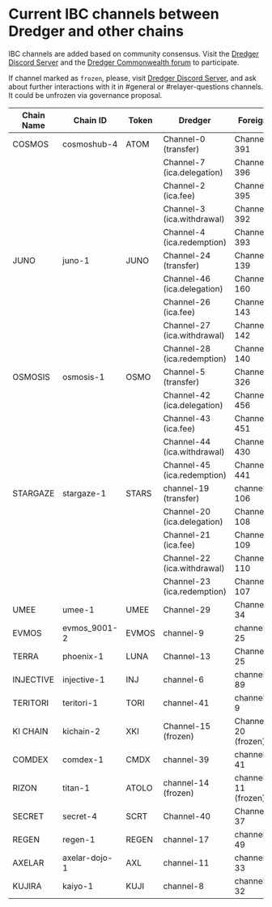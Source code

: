 # Current IBC channels between Dredger and other chains

IBC channels are added based on community consensus. Visit the [Dredger Discord Server](https://discord.gg/dredger-zone) and the [Dredger Commonwealth forum](https://commonwealth.im/dredger/discussions) to participate.

If channel marked as `frozen`, please, visit [Dredger Discord Server](https://discord.gg/dredger-zone), and ask about further interactions with it in #general or #relayer-questions channels. It could be unfrozen via governance proposal.

| Chain Name | Chain ID | Token | 		Dredger    | Foreign |
| ---------- | -------- | ----- | --------------- | ------- |
| COSMOS | cosmoshub-4 | ATOM | Channel-0 (transfer) | Channel-391 |  
| 	 	| 			 | 		 | Channel-7 (ica.delegation) | Channel-396 |  
| 	 	| 			 | 		 | Channel-2 (ica.fee)| Channel-395 |  
| 	 	| 			 | 		 | Channel-3 (ica.withdrawal) | Channel-392 |  
| 	 	| 			 | 		 | Channel-4 (ica.redemption) | Channel-393 |  
| JUNO  | juno-1 	 | JUNO  | Channel-24 (transfer)	  | Channel-139 |  
| 	 	| 			 | 		 | Channel-46 (ica.delegation) | Channel-160	|  
| 	 	| 			 | 		 | Channel-26 (ica.fee)		 | Channel-143 |  
| 	 	| 			 | 		 | Channel-27 (ica.withdrawal) | Channel-142 |  
| 	 	| 			 | 		 | Channel-28 (ica.redemption) | Channel-140 |  
| OSMOSIS | osmosis-1 | OSMO | Channel-5 (transfer) | Channel-326  |   
| 	 	| 			 | 		 | Channel-42 (ica.delegation) | Channel-456	|  
| 	 	| 			 | 		 | Channel-43 (ica.fee)		 | Channel-451 |  
| 	 	| 			 | 		 | Channel-44 (ica.withdrawal) | Channel-430 |  
| 	 	| 			 | 		 | Channel-45 (ica.redemption) | Channel-441 |  
| STARGAZE | stargaze-1 | STARS | channel-19 (transfer) | channel-106 |  
| 	 	| 			 | 		 | Channel-20 (ica.delegation) | Channel-108	|  
| 	 	| 			 | 		 | Channel-21 (ica.fee)		 | Channel-109 |  
| 	 	| 			 | 		 | Channel-22 (ica.withdrawal) | Channel-110 | 
| 	 	| 			 | 		 | Channel-23 (ica.redemption) | Channel-107 |  
| UMEE | umee-1 | UMEE | Channel-29 | Channel-34 |  
| EVMOS | evmos_9001-2 | EVMOS | channel-9 | channel-25 |  
| TERRA | phoenix-1 | LUNA | Channel-13 | Channel-25 |  
| INJECTIVE | injective-1 | INJ | channel-6 | channel-89 |  
| TERITORI	 | teritori-1 | TORI | channel-41 | channel-9 |  
| KI CHAIN | kichain-2 | XKI | Channel-15 (frozen)| Channel-20 (frozen) | 
| COMDEX | comdex-1 | CMDX | channel-39 | channel-41 | 
| RIZON | titan-1 | ATOLO | channel-14 (frozen) | channel-11 (frozen) | 
| SECRET | secret-4 | SCRT | Channel-40 | Channel-37 |  
| REGEN | regen-1 | REGEN | channel-17 | channel-49 |  
| AXELAR | axelar-dojo-1 | AXL | channel-11 | channel-33 | 
| KUJIRA | kaiyo-1 | KUJI | channel-8 | channel-32 |  
